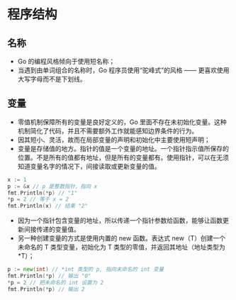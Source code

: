 # 程序结构

## 名称

- Go 的编程风格倾向于使用短名称；
- 当遇到由单词组合的名称时，Go 程序员使用“驼峰式”的风格 —— 更喜欢使用大写字母而不是下划线。

## 变量

- 零值机制保障所有的变量是良好定义的，Go 里面不存在未初始化变量。这种机制简化了代码，并且不需要额外工作就能感知边界条件的行为。
- 因其短小、灵活，故而在局部变量的声明和初始化中主要使用短声明；
- 变量是存储值的地方。指针的值是一个变量的地址。一个指针指示值所保存的位置。不是所有的值都有地址，但是所有的变量都有。使用指针，可以在无须知道变量名字的情况下，间接读取或更新变量的值。

```go
x := 1
p := &x // p 是整数指针，指向 x
fmt.Println(*p) // "1"
*p = 2 // 等于 x = 2
fmt.Println(x) // 结果 "2"
```

- 因为一个指针包含变量的地址，所以传递一个指针参数给函数，能够让函数更新间接传递的变量值。
- 另一种创建变量的方式是使用内置的 new 函数。表达式 new（T）创建一个未命名的 T 类型变量，初始化为 T 类型的零值，并返回其地址（地址类型为 *T）；

```go
p := new(int) // *int 类型的 p, 指向未命名的 int 变量
fmt.Println(*p) // 输出 "0"
*p = 2 // 把未命名的 int 设置为 2
fmt.Println(*p) // 输出 2
```